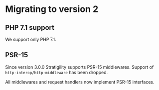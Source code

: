 # Migrating to version 2

## PHP 7.1 support

We support only PHP 7.1.

## PSR-15

Since version 3.0.0 Stratigility supports PSR-15 middlewares.
Support of `http-interop/http-middleware` has been dropped.

All middlewares and request handlers now implement PSR-15 interfaces.
